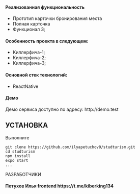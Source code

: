 <h4>Реализованная функциональность</h4>
<ul>
    <li>Прототип карточки бронирования места</li>
    <li>Полная карточка</li>
    <li>Функционал 3;</li>
</ul> 
<h4>Особенность проекта в следующем:</h4>
<ul>
 <li>Киллерфича-1;</li>
 <li>Киллерфича-2;</li>
 <li>Киллерфича-3;</li>  
 </ul>
<h4>Основной стек технологий:</h4>
<ul>
    <li>ReactNative</li>
 </ul>
<h4>Демо</h4>
<p>Демо сервиса доступно по адресу: http://demo.test </p>


УСТАНОВКА
------------

Выполните 
~~~
git clone https://github.com/ilyapetuchov0/studturism.git
cd studturism
npm install
expo start
...
~~~

РАЗРАБОТЧИКИ

<h4>Петухов Илья frontend https://t.me/kiberking134 </h4>


